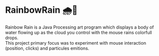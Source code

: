 # RainbowRain 🌧🌈
Rainbow Rain is a Java Processing art program which displays a body of water flowing up as the cloud you control with the mouse rains colorfull drops.</br>
This project primary focus was to experiment with mouse interaction (position, clicks) and particules emitions.
